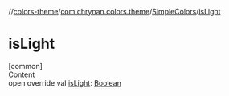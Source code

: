 //[colors-theme](../../../index.md)/[com.chrynan.colors.theme](../index.md)/[SimpleColors](index.md)/[isLight](is-light.md)



# isLight  
[common]  
Content  
open override val [isLight](is-light.md): [Boolean](https://kotlinlang.org/api/latest/jvm/stdlib/kotlin/-boolean/index.html)  



